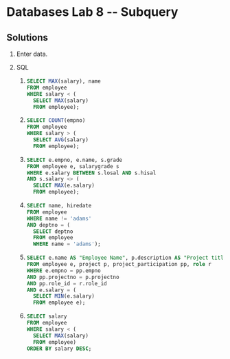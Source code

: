 # Databases Lab 8 -- Subquery

## Solutions

1. Enter data.

2. SQL

   1. ```sql
      SELECT MAX(salary), name
      FROM employee
      WHERE salary < (
        SELECT MAX(salary)
        FROM employee);
      ```

   2. ```sql
      SELECT COUNT(empno)
      FROM employee
      WHERE salary > (
        SELECT AVG(salary)
        FROM employee);
      ```

   3. ```sql
      SELECT e.empno, e.name, s.grade
      FROM employee e, salarygrade s
      WHERE e.salary BETWEEN s.losal AND s.hisal
      AND s.salary <> (
        SELECT MAX(e.salary)
        FROM employee);
      ```

   4. ```sql
      SELECT name, hiredate
      FROM employee
      WHERE name != 'adams'
      AND deptno = (
        SELECT deptno
        FROM employee
        WHERE name = 'adams');
      ```

   5. ```sql
      SELECT e.name AS "Employee Name", p.description AS "Project title", r.description AS "Role of the Employee"
      FROM employee e, project p, project_participation pp, role r
      WHERE e.empno = pp.empno
      AND pp.projectno = p.projectno
      AND pp.role_id = r.role_id
      AND e.salary = (
        SELECT MIN(e.salary)
        FROM employee e);
      ```

   6. ```sql
      SELECT salary
      FROM employee
      WHERE salary < (
        SELECT MAX(salary)
        FROM employee)
      ORDER BY salary DESC;
      ```



